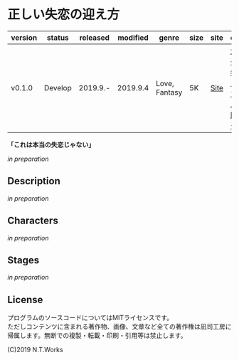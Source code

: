 # 正しい失恋の迎え方

| version | status | released | modified | genre | size | site | contest |
| --- | --- | --- | --- | --- | --- | --- | --- |
| v0.1.0 | Develop | 2019.9.- | 2019.9.4 | Love, Fantasy | 5K | [Site](https://kakuyomu.jp) | [大人も子供も参加できる！　 カクヨム甲子園《テーマ別》](https://kakuyomu.jp/contests/kakuyomukoshien2019_theme/detail) |

**「これは本当の失恋じゃない」**

*in preparation*

## Description

*in preparation*

## Characters

*in preparation*

## Stages

*in preparation*

## License

プログラムのソースコードについてはMITライセンスです。  
ただしコンテンツに含まれる著作物、画像、文章など全ての著作権は凪司工房に帰属します。無断での複製・転載・印刷・引用等は禁止します。

(C)2019 N.T.Works

